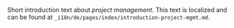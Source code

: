 Short introduction text about *project management*.
This text is localized and can be found at `_i18n/de/pages/index/introduction-project-mgmt.md`.